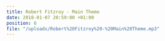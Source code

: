 ```yaml
---
title: Robert Fitzroy - Main Theme
date: 2018-01-07 20:59:00 +01:00
position: 6
file: "/uploads/Robert%20Fitzroy%20-%20Main%20Theme.mp3"
---
```


